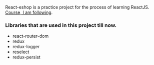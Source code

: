 React-eshop is a practice project for the process of learning ReactJS. 
[Course, I am following](https://www.udemy.com/course/complete-react-developer-zero-to-mastery/).

### Libraries that are used in this project till now.
* react-router-dom
* redux
* redux-logger
* reselect
* redux-persist





